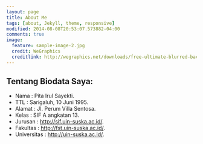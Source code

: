 ```yaml
---
layout: page
title: About Me
tags: [about, Jekyll, theme, responsive]
modified: 2014-08-08T20:53:07.573882-04:00
comments: true
image:
  feature: sample-image-2.jpg
  credit: WeGraphics
  creditlink: http://wegraphics.net/downloads/free-ultimate-blurred-background-pack/
---
```




## Tentang Biodata Saya:

* Nama : Pita Irul Sayekti.
* TTL : Sarigaluh, 10 Juni 1995. 
* Alamat : Jl. Perum Villa Sentosa.
* Kelas : SIF A angkatan 13.
* Jurusan : http://sif.uin-suska.ac.id/.
* Fakultas : http://fst.uin-suska.ac.id/.
* Universitas : http://uin-suska.ac.id/.


